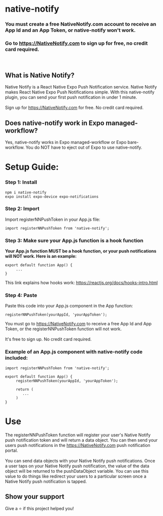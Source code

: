 # native-notify

### You must create a free NativeNotify.com account to receive an App Id and an App Token, or native-notify won't work.
### Go to https://NativeNotify.com to sign up for free, no credit card required.

<br/>

## What is Native Notify?
Native Notify is a React Native Expo Push Notification service. Native Notify makes React Native Expo Push Notifications simple. With this native-notify plugin, you can send your first push notification in under 1 minute.
<br/><br/>
Sign up for https://NativeNotify.com for free. No credit card required.

## Does native-notify work in Expo managed-workflow?
Yes, native-notify works in Expo managed-workflow or Expo bare-workflow. You do NOT have to eject out of Expo to use native-notify.

# Setup Guide:

### Step 1: Install
```
npm i native-notify 
expo install expo-device expo-notifications
```

### Step 2: Import
Import registerNNPushToken in your App.js file:
```
import registerNNPushToken from 'native-notify';
```

### Step 3: Make sure your App.js function is a hook function
<strong>Your App.js function MUST be a hook function, or your push notifications will NOT work. Here is an example: </strong>
<br/>
```
export default function App() {
     ...
}
```

This link explains how hooks work: <a href="https://reactjs.org/docs/hooks-intro.html" target="_blank">https://reactjs.org/docs/hooks-intro.html</a>

### Step 4: Paste
Paste this code into your App.js component in the App function:
```
registerNNPushToken(yourAppId, 'yourAppToken');
```
You must go to https://NativeNotify.com to receive a free App Id and App Token, or the registerNNPushToken function will not work. 
<br/><br/>
It's free to sign up. No credit card required.

### Example of an App.js component with native-notify code included:
```
import registerNNPushToken from 'native-notify';

export default function App() {
     registerNNPushToken(yourAppId, 'yourAppToken');

     return (
        ...
     )
}
```

# Use
The registerNNPushToken function will register your user's Native Notify push notification token and will return a data object. You can then send your users push notifications in the https://NativeNotify.com push notification portal.
<br/><br/>
You can send data objects with your Native Notify push notifications. Once a user taps on your Native Notify push notification, the value of the data object will be returned to the pushDataObject variable. You can use this value to do things like redirect your users to a particular screen once a Native Notify push notification is tapped.

## Show your support
Give a ⭐️ if this project helped you!
